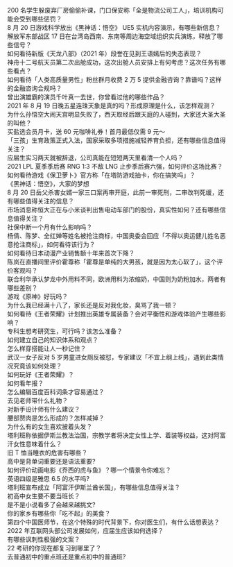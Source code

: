 200 名学生躲废弃厂房偷偷补课，门口保安称「全是物流公司工人」，培训机构可能会受到哪些惩罚？  
8 月 20 日游戏科学放出《黑神话：悟空》 UE5 实机内容演示，有哪些新信息？  
解放军东部战区 17 日在台湾岛西南、东南等周边海空域组织实兵演练，释放了哪些信号？  
如何看待新版《天龙八部》（2021 年）段誉在见到王语嫣后的失态表现？  
神舟十二号航天员第二次出舱成功，这次出舱人员安排上有何考虑？这次任务有哪些看点？  
如何看待「人类高质量男性」粉丝群月收费 2 万 5 提供金融咨询？靠谱吗？这样的金融咨询合规吗？  
曾出演雄霸的演员千叶真一去世，你曾看过他的哪些作品？  
2021 年 8 月 19 日晚五星连珠天象是真的吗？形成原理是什么，该怎样观测？  
为什么孙悟空大闹天宫明显失败了，西天取经后跟天庭的人碰到，大家还大圣大圣的叫他？  
买盐选会员月卡，送 60 元咖啡礼券！首月最低仅需 9 元～  
「三孩」生育政策正式入法，国家采取多项措施减轻养育负担，还有哪些信息值得关注？  
应届生实习两天就被辞退，公司真能在短短两天里看清一个人吗？  
2021 LPL 夏季季后赛 RNG 1:3 不敌 LNG 止步季后赛六强，如何评价这场比赛？  
如何看待游戏《保卫萝卜》官方称「在塔防游戏抽卡，你在搞笑吗」？  
《黑神话：悟空》，大家的梦想  
8 月 20 日岳父杀害女婿一家三口案再审开庭，此前一审死刑，二审改判死缓，还有哪些值得关注的信息？  
市场消息称恒大正在与小米谈判出售电动车部门的股份，真实性如何？还有哪些信息值得关注？  
社保中断一个月有什么影响吗？  
杨倩、陈梦、全红婵等姓名被抢注商标，中国奥委会回应「不得以奥运健儿姓名恶意抢注商标」，如何看待该行为？  
如何看待日本动漫产业销售额十年来首次下降？  
陈岚在直播间里评价霍尊称「霍尊是单纯的大男孩，就是因为太心软了」，这个评价客观吗？  
联合利华承认梦龙中外用料不同，欧洲用料为浓缩奶，中国则为奶粉加水，两者有哪些差别？  
游戏《原神》好玩吗？  
为什么我已经满十八了，家长还是反对我化妆，臭骂了我一顿？  
如何看待《王者荣耀》计划推出英雄专属装备？会对平衡性和游戏体验产生哪些影响？  
专科生想考研究生，可行吗？该怎么准备？  
如何建立自己的知识体系和观点？  
怎么样穿搭能让人一秒记住？  
武汉一女子反对 5 岁男童进女厕反被怼，专家建议「不宜上纲上线」，遇到此类情况究竟该如何处理？  
如何玩好《王者荣耀》？  
如何看年报？  
怎么编辑百度百科词条才容易通过？  
去见老师带什么礼物？  
对新手设计师有什么建议？  
腰部赘肉是怎么形成的？怎样减掉？  
为什么有的女生喜欢披着头发？  
塔利班称依据伊斯兰教法治国，宗教学者将决定女性上学、着装等权益，这对阿富汗女性意味着什么？  
旧 T 恤当睡衣的危害有哪些？  
高中是背单词重要还是语法重要?  
如何评价动画电影《乔西的虎与鱼》？哪一个情景令你难忘？  
英语四级是雅思 6.5 的水平吗?  
塔利班宣布成立「阿富汗伊斯兰酋长国」，有哪些信息值得关注？  
初高中女生要不要当班长？  
是不是小说看多了会越来越挑文?  
你的家乡有哪些你「吃不起」的美食？  
第四个中国医师节，在这个特殊的时代背景下，你对医生们，有什么话想表达？  
2022 年互联网头部公司发展如何，应届生应该如何选择？  
有哪些讽刺性极强的文案？  
22 考研的你现在都复习到哪里了？  
去普通初中的重点班还是重点初中的普通班?  
